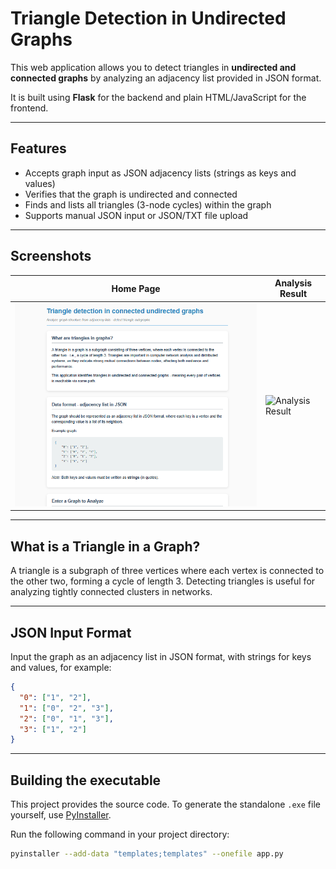 # Triangle Detection in Undirected Graphs

This web application allows you to detect triangles in **undirected and connected graphs** by analyzing an adjacency list provided in JSON format.

It is built using **Flask** for the backend and plain HTML/JavaScript for the frontend.

---

## Features

- Accepts graph input as JSON adjacency lists (strings as keys and values)
- Verifies that the graph is undirected and connected
- Finds and lists all triangles (3-node cycles) within the graph
- Supports manual JSON input or JSON/TXT file upload

---

## Screenshots

| Home Page | Analysis Result |
|-----------|-----------------|
| ![Home Page](screenshots/home.png) | ![Analysis Result](screenshots/result.png) |


---

## What is a Triangle in a Graph?

A triangle is a subgraph of three vertices where each vertex is connected to the other two, forming a cycle of length 3. Detecting triangles is useful for analyzing tightly connected clusters in networks.

---

## JSON Input Format

Input the graph as an adjacency list in JSON format, with strings for keys and values, for example:

```json
{
  "0": ["1", "2"],
  "1": ["0", "2", "3"],
  "2": ["0", "1", "3"],
  "3": ["1", "2"]
}
```
---
## Building the executable

This project provides the source code. To generate the standalone `.exe` file yourself, use [PyInstaller](https://www.pyinstaller.org/).

Run the following command in your project directory:

```bash
pyinstaller --add-data "templates;templates" --onefile app.py

